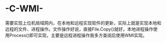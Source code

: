 # -C-WMI-
需要实现上位机局域网内，在本地和远程实现软件的更新，实际上就是实现本地和远程的文件、进程操作。文件操作好说，直接File.Copy()就好，本地进程操作使用Process()即可实现，主要是远程进程操作我多方查阅后使用WMI实现。
